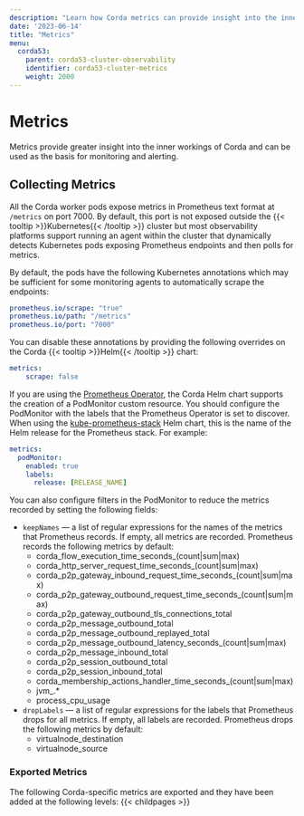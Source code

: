 ```yaml
---
description: "Learn how Corda metrics can provide insight into the inner workings of Corda and can be used as the basis for monitoring and alerting."
date: '2023-06-14'
title: "Metrics"
menu:
  corda53:
    parent: corda53-cluster-observability
    identifier: corda53-cluster-metrics
    weight: 2000
---
```


# Metrics

Metrics provide greater insight into the inner workings of Corda and can be used as the basis for monitoring and alerting.

## Collecting Metrics

All the Corda worker pods expose metrics in Prometheus text format at `/metrics` on port 7000.
By default, this port is not exposed outside the {{< tooltip >}}Kubernetes{{< /tooltip >}} cluster but most observability platforms support
running an agent within the cluster that dynamically detects Kubernetes pods exposing Prometheus endpoints and then polls for metrics.

By default, the pods have the following Kubernetes annotations which may be sufficient for some monitoring agents
to automatically scrape the endpoints:

```yaml
prometheus.io/scrape: "true"
prometheus.io/path: "/metrics"
prometheus.io/port: "7000"
```

You can disable these annotations by providing the following overrides on the Corda {{< tooltip >}}Helm{{< /tooltip >}} chart:

```yaml
metrics:
    scrape: false
```
If you are using the [Prometheus Operator](https://github.com/prometheus-operator/prometheus-operator), the Corda Helm chart supports the creation of a PodMonitor custom resource. You should configure the PodMonitor with the labels that the Prometheus Operator is set to discover. When using the [kube-prometheus-stack](https://github.com/prometheus-community/helm-charts/tree/main/charts/kube-prometheus-stack) Helm chart, this is the name of the Helm release for the Prometheus stack. For example:

```yaml
metrics:
  podMonitor:
    enabled: true
    labels:
      release: [RELEASE_NAME]
```

You can also configure filters in the PodMonitor to reduce the metrics recorded by setting the following fields:

* `keepNames` — a list of regular expressions for the names of the metrics that Prometheus records. If empty, all metrics are recorded. Prometheus records the following metrics by default:
  * corda_flow_execution_time_seconds_(count|sum|max)
  * corda_http_server_request_time_seconds_(count|sum|max)
  * corda_p2p_gateway_inbound_request_time_seconds_(count|sum|max)
  * corda_p2p_gateway_outbound_request_time_seconds_(count|sum|max)
  * corda_p2p_gateway_outbound_tls_connections_total
  * corda_p2p_message_outbound_total
  * corda_p2p_message_outbound_replayed_total
  * corda_p2p_message_outbound_latency_seconds_(count|sum|max)
  * corda_p2p_message_inbound_total
  * corda_p2p_session_outbound_total
  * corda_p2p_session_inbound_total
  * corda_membership_actions_handler_time_seconds_(count|sum|max)
  * jvm_.*
  * process_cpu_usage
* `dropLabels` — a list of regular expressions for the labels that Prometheus drops for all metrics. If empty, all labels are recorded. Prometheus drops the following metrics by default:
  * virtualnode_destination
  * virtualnode_source

### Exported Metrics

The following Corda-specific metrics are exported and they have been added at the following levels:
{{< childpages >}}
